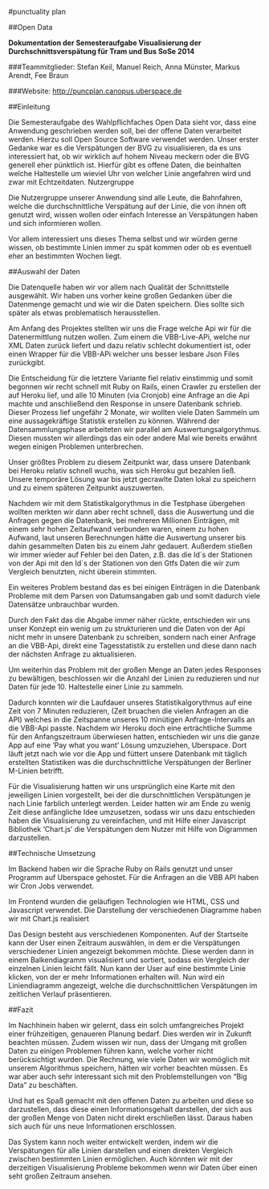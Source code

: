 #punctuality plan

##Open Data

**Dokumentation der Semesteraufgabe
Visualisierung der Durchschnittsverspätung für Tram und Bus
SoSe 2014**
				
###Teammitglieder:
Stefan Keil, Manuel Reich, Anna Münster, Markus Arendt, Fee Braun

###Website: 
http://puncplan.canopus.uberspace.de





##Einleitung

Die Semesteraufgabe des Wahlpflichfaches Open Data sieht vor, dass eine Anwendung geschrieben werden soll, bei der offene Daten verarbeitet werden. Hierzu soll Open Source Software verwendet werden.
Unser erster Gedanke war es die Verspätungen der BVG zu visualisieren, da es uns interessiert hat, ob wir wirklich auf hohem Niveau meckern oder die BVG generell eher pünktlich ist. Hierfür gibt es offene Daten, die beinhalten welche Haltestelle um wieviel Uhr von welcher Linie angefahren wird und zwar mit Echtzeitdaten.
Nutzergruppe

Die Nutzergruppe unserer Anwendung sind alle Leute, die Bahnfahren, welche die durchschnittliche Verspätung auf der Linie, die von ihnen oft genutzt wird, wissen wollen oder einfach Interesse an Verspätungen haben und sich informieren wollen.

Vor allem interessiert uns dieses Thema selbst und wir würden gerne wissen, ob bestimmte Linien immer zu spät kommen oder ob es eventuell eher an bestimmten Wochen liegt. 

##Auswahl der Daten

Die Datenquelle haben wir vor allem nach Qualität der Schnittstelle ausgewählt. Wir haben uns vorher keine großen Gedanken über die Datenmenge gemacht und wie wir die Daten speichern. Dies sollte sich später als etwas problematisch herausstellen.

Am Anfang des Projektes stellten wir uns die Frage welche Api wir für die Datenermittlung nutzen wollen. Zum einem die VBB-Live-APi, welche nur XML Daten zurück liefert und dazu relativ schlecht dokumentiert ist, oder einen Wrapper für die VBB-APi welcher uns besser lesbare Json Files zurückgibt. 

Die Entscheidung für die letztere Variante fiel relativ einstimmig und somit begonnen wir recht schnell mit Ruby on Rails, einen Crawler zu erstellen der auf Heroku lief, und alle 10 Minuten (via Cronjob) eine Anfrage an die Api machte und anschließend den Response in unsere Datenbank schrieb. Dieser Prozess lief ungefähr 2 Monate, wir wollten viele Daten Sammeln um eine aussagekräftige Statistik erstellen zu können. Während der Datensammlungsphase arbeiteten wir parallel am Auswertungsalgorythmus. Diesen mussten wir allerdings das ein oder andere Mal wie bereits erwähnt wegen einigen Problemen unterbrechen.

Unser größtes Problem zu diesem Zeitpunkt war, dass unsere Datenbank bei Heroku relativ schnell wuchs, was sich Heroku gut bezahlen ließ. Unsere temporäre Lösung war bis jetzt gecrawlte Daten lokal zu speichern und zu einem späteren Zeitpunkt auszuwerten.

Nachdem wir mit dem Statistikalgorythmus in die Testphase übergehen wollten merkten wir dann aber recht schnell, dass die Auswertung und die Anfragen gegen die Datenbank, bei mehreren Millionen Einträgen, mit einem sehr hohen Zeitaufwand verbunden waren, einem zu hohen Aufwand, laut unseren Berechnungen hätte die Auswertung unserer bis dahin gesammelten Daten bis zu einem Jahr gedauert. Außerdem stießen wir immer wieder auf Fehler bei den Daten, z.B. das die Id´s der Stationen von der Api mit den Id´s der Stationen von den Gtfs Daten die wir zum Vergleich benutzten, nicht überein stimmten.

Ein weiteres Problem bestand das es bei einigen Einträgen in die Datenbank Probleme mit dem Parsen von Datumsangaben gab und somit dadurch viele Datensätze unbrauchbar wurden.

Durch den Fakt das die Abgabe immer näher rückte, entschieden wir uns unser Konzept ein wenig um zu strukturieren und die Daten von der Api nicht mehr in unsere Datenbank zu schreiben, sondern nach einer Anfrage an die VBB-Api, direkt eine Tagesstatistik zu erstellen und diese dann nach der nächsten Anfrage zu aktualisieren. 

Um weiterhin das Problem mit der großen Menge an Daten jedes Responses zu bewältigen, beschlossen wir die Anzahl der Linien zu reduzieren und nur Daten für jede 10. Haltestelle einer Linie zu sammeln.

Dadurch konnten wir die Laufdauer unseres Statistikalgorythmus auf eine Zeit von 7 Minuten reduzieren, (Zeit bruachen die vielen Anfragen an die API) welches in die Zeitspanne unseres 10 minütigen Anfrage-Intervalls an die VBB-Api passte.
Nachdem wir Heroku doch eine erträchtliche Summe für den Anfangszeitraum überwiesen hatten, entschieden wir uns die ganze App auf eine ‘Pay what you want’ Lösung umzuziehen, Uberspace. Dort läuft jetzt nach wie vor die App und füttert unsere Datenbank mit täglich erstellten Statistiken was die durchschnittliche Verspätungen der Berliner M-Linien betrifft.
 
 
Für die Visualisierung hatten wir uns ursprünglich eine Karte mit den jeweiligen Linien vorgestellt, bei der die durschnittlichen Verspätungen je nach Linie farblich unterlegt werden. Leider hatten wir am Ende zu wenig Zeit diese anfängliche Idee umzusetzen, sodass wir uns dazu entschieden haben die Visualisierung zu vereinfachen, und mit Hilfe einer Javascript Bibliothek ‘Chart.js’ die Verspätungen dem Nutzer mit Hilfe von Digrammen darzustellen. 

##Technische Umsetzung

Im Backend haben wir die Sprache Ruby on Rails genutzt und unser Programm auf Uberspace gehostet. Für die Anfragen an die VBB API haben wir Cron Jobs verwendet.

Im Frontend wurden die geläufigen Technologien wie HTML, CSS und Javascript verwendet. Die Darstellung der verschiedenen Diagramme haben wir mit Chart.js realisiert

Das Design besteht aus verschiedenen Komponenten. Auf der Startseite kann der User einen Zeitraum auswählen, in dem er die Verspätungen verschiedener Linien angezeigt bekommen möchte. Diese werden dann in einem Balkendiagramm visualisiert und sortiert, sodass ein Vergleich der einzelnen Linien leicht fällt. Nun kann der User auf eine bestimmte Linie klicken, von der er mehr Informationen erhalten will. Nun wird ein Liniendiagramm angezeigt, welche die durchschnittlichen Verspätungen im zeitlichen Verlauf präsentieren.

##Fazit

Im Nachhinein haben wir gelernt, dass ein solch umfangreiches Projekt einer frühzeitigen, genaueren Planung bedarf. Dies werden wir in Zukunft beachten müssen. Zudem wissen wir nun, dass der Umgang mit großen Daten zu einigen Problemen führen kann, welche vorher nicht berücksichtigt wurden. Die Rechnung, wie viele Daten wir womöglich mit unserem Algorithmus speichern, hätten wir vorher beachten müssen. Es war aber auch sehr interessant sich mit den Problemstellungen von “Big Data” zu beschäften.

Und hat es Spaß gemacht mit den offenen Daten zu arbeiten und diese so darzustellen, dass diese einen Informationsgehalt darstellen, der sich aus der großen Menge von Daten nicht direkt erschließen lässt. Daraus haben sich auch für uns neue Informationen erschlossen.

Das System kann noch weiter entwickelt werden, indem wir die Verspätungen für alle Linien darstellen und einen direkten Vergleich zwischen bestimmten Linien ermöglichen.
Auch könnten wir  mit der derzeitigen Visualisierung Probleme bekommen wenn wir Daten über einen seht großen Zeitraum ansehen.
